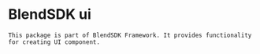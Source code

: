 # BlendSDK ui

    This package is part of BlendSDK Framework. It provides functionality
    for creating UI component.

